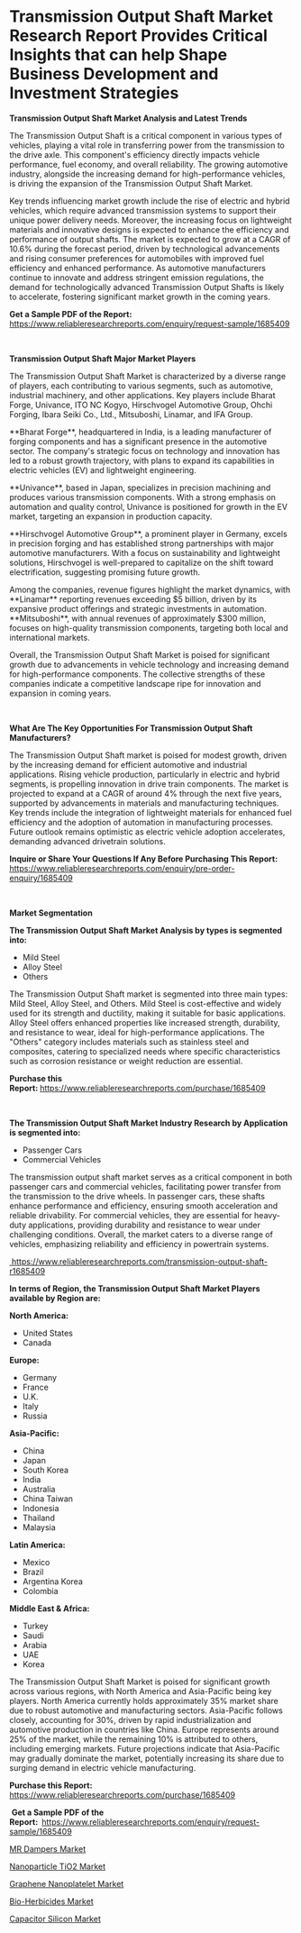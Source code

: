 <p><h1>Transmission Output Shaft Market Research Report Provides Critical Insights that can help Shape Business Development and Investment Strategies</h1></p><p><strong>Transmission Output Shaft Market Analysis and Latest Trends</strong></p>
<p><p>The Transmission Output Shaft is a critical component in various types of vehicles, playing a vital role in transferring power from the transmission to the drive axle. This component's efficiency directly impacts vehicle performance, fuel economy, and overall reliability. The growing automotive industry, alongside the increasing demand for high-performance vehicles, is driving the expansion of the Transmission Output Shaft Market. </p><p>Key trends influencing market growth include the rise of electric and hybrid vehicles, which require advanced transmission systems to support their unique power delivery needs. Moreover, the increasing focus on lightweight materials and innovative designs is expected to enhance the efficiency and performance of output shafts. The market is expected to grow at a CAGR of 10.6% during the forecast period, driven by technological advancements and rising consumer preferences for automobiles with improved fuel efficiency and enhanced performance. As automotive manufacturers continue to innovate and address stringent emission regulations, the demand for technologically advanced Transmission Output Shafts is likely to accelerate, fostering significant market growth in the coming years.</p></p>
<p><strong>Get a Sample PDF of the Report:&nbsp;</strong> <a href="https://www.reliableresearchreports.com/enquiry/request-sample/1685409?utm_campaign=10&utm_medium=2&utm_source=Github&utm_content=ia&utm_term=06102024&utm_id=transmission-output-shaft">https://www.reliableresearchreports.com/enquiry/request-sample/1685409</a></p>
<p>&nbsp;</p>
<p><strong>Transmission Output Shaft Major Market Players</strong></p>
<p><p>The Transmission Output Shaft Market is characterized by a diverse range of players, each contributing to various segments, such as automotive, industrial machinery, and other applications. Key players include Bharat Forge, Univance, ITO NC Kogyo, Hirschvogel Automotive Group, Ohchi Forging, Ibara Seiki Co., Ltd., Mitsuboshi, Linamar, and IFA Group.</p><p>**Bharat Forge**, headquartered in India, is a leading manufacturer of forging components and has a significant presence in the automotive sector. The company's strategic focus on technology and innovation has led to a robust growth trajectory, with plans to expand its capabilities in electric vehicles (EV) and lightweight engineering. </p><p>**Univance**, based in Japan, specializes in precision machining and produces various transmission components. With a strong emphasis on automation and quality control, Univance is positioned for growth in the EV market, targeting an expansion in production capacity.</p><p>**Hirschvogel Automotive Group**, a prominent player in Germany, excels in precision forging and has established strong partnerships with major automotive manufacturers. With a focus on sustainability and lightweight solutions, Hirschvogel is well-prepared to capitalize on the shift toward electrification, suggesting promising future growth.</p><p>Among the companies, revenue figures highlight the market dynamics, with **Linamar** reporting revenues exceeding $5 billion, driven by its expansive product offerings and strategic investments in automation. **Mitsuboshi**, with annual revenues of approximately $300 million, focuses on high-quality transmission components, targeting both local and international markets.</p><p>Overall, the Transmission Output Shaft Market is poised for significant growth due to advancements in vehicle technology and increasing demand for high-performance components. The collective strengths of these companies indicate a competitive landscape ripe for innovation and expansion in coming years.</p></p>
<p>&nbsp;</p>
<p><strong>What Are The Key Opportunities For Transmission Output Shaft Manufacturers?</strong></p>
<p><p>The Transmission Output Shaft market is poised for modest growth, driven by the increasing demand for efficient automotive and industrial applications. Rising vehicle production, particularly in electric and hybrid segments, is propelling innovation in drive train components. The market is projected to expand at a CAGR of around 4% through the next five years, supported by advancements in materials and manufacturing techniques. Key trends include the integration of lightweight materials for enhanced fuel efficiency and the adoption of automation in manufacturing processes. Future outlook remains optimistic as electric vehicle adoption accelerates, demanding advanced drivetrain solutions.</p></p>
<p><strong>Inquire or Share Your Questions If Any Before Purchasing This Report:</strong> <a href="https://www.reliableresearchreports.com/enquiry/pre-order-enquiry/1685409?utm_campaign=10&utm_medium=2&utm_source=Github&utm_content=ia&utm_term=06102024&utm_id=transmission-output-shaft">https://www.reliableresearchreports.com/enquiry/pre-order-enquiry/1685409</a></p>
<p>&nbsp;</p>
<p><strong>Market Segmentation</strong></p>
<p><strong>The Transmission Output Shaft Market Analysis by types is segmented into:</strong></p>
<p><ul><li>Mild Steel</li><li>Alloy Steel</li><li>Others</li></ul></p>
<p><p>The Transmission Output Shaft market is segmented into three main types: Mild Steel, Alloy Steel, and Others. Mild Steel is cost-effective and widely used for its strength and ductility, making it suitable for basic applications. Alloy Steel offers enhanced properties like increased strength, durability, and resistance to wear, ideal for high-performance applications. The "Others" category includes materials such as stainless steel and composites, catering to specialized needs where specific characteristics such as corrosion resistance or weight reduction are essential.</p></p>
<p><strong>Purchase this Report:&nbsp;</strong><a href="https://www.reliableresearchreports.com/purchase/1685409?utm_campaign=10&utm_medium=2&utm_source=Github&utm_content=ia&utm_term=06102024&utm_id=transmission-output-shaft">https://www.reliableresearchreports.com/purchase/1685409</a></p>
<p>&nbsp;</p>
<p><strong>The Transmission Output Shaft Market Industry Research by Application is segmented into:</strong></p>
<p><ul><li>Passenger Cars</li><li>Commercial Vehicles</li></ul></p>
<p><p>The transmission output shaft market serves as a critical component in both passenger cars and commercial vehicles, facilitating power transfer from the transmission to the drive wheels. In passenger cars, these shafts enhance performance and efficiency, ensuring smooth acceleration and reliable drivability. For commercial vehicles, they are essential for heavy-duty applications, providing durability and resistance to wear under challenging conditions. Overall, the market caters to a diverse range of vehicles, emphasizing reliability and efficiency in powertrain systems.</p></p>
<p><a href="https://www.reliableresearchreports.com/transmission-output-shaft-r1685409?utm_campaign=10&utm_medium=2&utm_source=Github&utm_content=ia&utm_term=06102024&utm_id=transmission-output-shaft">&nbsp;https://www.reliableresearchreports.com/transmission-output-shaft-r1685409</a></p>
<p><strong>In terms of Region, the Transmission Output Shaft Market Players available by Region are:</strong></p>
<p>
    <p> <strong> North America: </strong>
        <ul>
            <li>United States</li>
            <li>Canada</li>
        </ul>
        </p> 
    <p> <strong> Europe: </strong>
        <ul>
            <li>Germany</li>
            <li>France</li>
            <li>U.K.</li>
            <li>Italy</li>
            <li>Russia</li>
        </ul>
        </p> 
    <p> <strong> Asia-Pacific: </strong>
        <ul>
            <li>China</li>
            <li>Japan</li>
            <li>South Korea</li>
            <li>India</li>
            <li>Australia</li>
            <li>China Taiwan</li>
            <li>Indonesia</li>
            <li>Thailand</li>
            <li>Malaysia</li>
        </ul>
        </p> 
    <p> <strong> Latin America: </strong>
        <ul>
            <li>Mexico</li>
            <li>Brazil</li>
            <li>Argentina Korea</li>
            <li>Colombia</li>
        </ul>
        </p> 
    <p> <strong> Middle East & Africa: </strong>
        <ul>
            <li>Turkey</li>
            <li>Saudi</li>
            <li>Arabia</li>
            <li>UAE</li>
            <li>Korea</li>
        </ul>
    </p>
    </p>
<p><p>The Transmission Output Shaft Market is poised for significant growth across various regions, with North America and Asia-Pacific being key players. North America currently holds approximately 35% market share due to robust automotive and manufacturing sectors. Asia-Pacific follows closely, accounting for 30%, driven by rapid industrialization and automotive production in countries like China. Europe represents around 25% of the market, while the remaining 10% is attributed to others, including emerging markets. Future projections indicate that Asia-Pacific may gradually dominate the market, potentially increasing its share due to surging demand in electric vehicle manufacturing.</p></p>
<p><strong>Purchase this Report: </strong><a href="https://www.reliableresearchreports.com/purchase/1685409?utm_campaign=10&utm_medium=2&utm_source=Github&utm_content=ia&utm_term=06102024&utm_id=transmission-output-shaft">https://www.reliableresearchreports.com/purchase/1685409</a></p>
<p>&nbsp;<strong>Get a Sample PDF of the Report:&nbsp;&nbsp;</strong><a href="https://www.reliableresearchreports.com/enquiry/request-sample/1685409?utm_campaign=10&utm_medium=2&utm_source=Github&utm_content=ia&utm_term=06102024&utm_id=transmission-output-shaft">https://www.reliableresearchreports.com/enquiry/request-sample/1685409</a></p>
<p><strong></strong></p>
<p><p><a href="https://www.linkedin.com/pulse/digital-transformation-mr-dampers-industry-market-opportunities-mvewe?utm_campaign=10&utm_medium=2&utm_source=Github&utm_content=ia&utm_term=06102024&utm_id=transmission-output-shaft">MR Dampers Market</a></p><p><a href="https://medium.com/@levihamilton5801940/nanoparticle-tio2-market-market-segmentation-geographical-regions-and-market-forcast-till-2031-11040011eff3?postPublishedType=repub&utm_campaign=10&utm_medium=2&utm_source=Github&utm_content=ia&utm_term=06102024&utm_id=transmission-output-shaft">Nanoparticle TiO2 Market</a></p><p><a href="https://medium.com/@qphcivxe3/graphene-nanoplatelet-market-size-growth-trends-statistics-forecasts-2024-2031-04fb2005a8e7?utm_campaign=10&utm_medium=2&utm_source=Github&utm_content=ia&utm_term=06102024&utm_id=transmission-output-shaft">Graphene Nanoplatelet Market</a></p><p><a href="https://github.com/JubayerMia832/Market-Research-Report-List-1/blob/main/bio-herbicides-market.md?utm_campaign=10&utm_medium=2&utm_source=Github&utm_content=ia&utm_term=06102024&utm_id=transmission-output-shaft">Bio-Herbicides Market</a></p><p><a href="https://issuu.com/reportprime-2/docs/capacitor-silicon-market-size-2030._16bb159c412a80?utm_campaign=10&utm_medium=2&utm_source=Github&utm_content=ia&utm_term=06102024&utm_id=transmission-output-shaft">Capacitor Silicon Market</a></p></p>